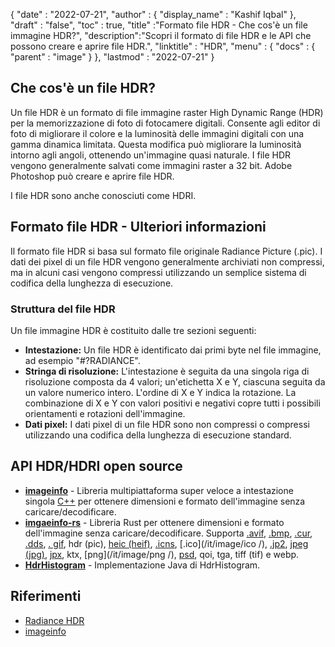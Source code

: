 {
  "date" : "2022-07-21",
  "author" : {
    "display_name" : "Kashif Iqbal"
},
  "draft" : "false",
  "toc" : true,
  "title" :"Formato file HDR - Che cos'è un file immagine HDR?",
  "description":"Scopri il formato di file HDR e le API che possono creare e aprire file HDR.",
  "linktitle" : "HDR",
  "menu" : {
    "docs" : {
      "parent" : "image"
}
},
  "lastmod" : "2022-07-21"
}

## Che cos'è un file HDR?

Un file HDR è un formato di file immagine raster High Dynamic Range (HDR) per la memorizzazione di foto di fotocamere digitali. Consente agli editor di foto di migliorare il colore e la luminosità delle immagini digitali con una gamma dinamica limitata. Questa modifica può migliorare la luminosità intorno agli angoli, ottenendo un'immagine quasi naturale. I file HDR vengono generalmente salvati come immagini raster a 32 bit. Adobe Photoshop può creare e aprire file HDR.

I file HDR sono anche conosciuti come HDRI.

## Formato file HDR - Ulteriori informazioni

Il formato file HDR si basa sul formato file originale Radiance Picture (.pic). I dati dei pixel di un file HDR vengono generalmente archiviati non compressi, ma in alcuni casi vengono compressi utilizzando un semplice sistema di codifica della lunghezza di esecuzione.

### Struttura del file HDR

Un file immagine HDR è costituito dalle tre sezioni seguenti:

* **Intestazione:** Un file HDR è identificato dai primi byte nel file immagine, ad esempio "#?RADIANCE".
* **Stringa di risoluzione:** L'intestazione è seguita da una singola riga di risoluzione composta da 4 valori; un'etichetta X e Y, ciascuna seguita da un valore numerico intero. L'ordine di X e Y indica la rotazione. La combinazione di X e Y con valori positivi e negativi copre tutti i possibili orientamenti e rotazioni dell'immagine.
* **Dati pixel:** I dati pixel di un file HDR sono non compressi o compressi utilizzando una codifica della lunghezza di esecuzione standard.

## API HDR/HDRI open source

* **[imageinfo](https://github.com/xiaozhuai/imageinfo )** - Libreria multipiattaforma super veloce a intestazione singola [C++](/it/programming/cpp/) per ottenere dimensioni e formato dell'immagine senza caricare/decodificare.
* **[imgaeinfo-rs](https://github.com/xiaozhuai/imageinfo-rs)** - Libreria Rust per ottenere dimensioni e formato dell'immagine senza caricare/decodificare. Supporta [.avif](/it/image/avif/), [.bmp](/it/image/bmp/), [.cur](/it/image/cur/), [.dds](/it/image/dds/), [. gif](/it/image/gif/), hdr (pic), [heic (heif)](/it/image/heic/), [.icns](/it/image/icns/), [.ico](/it/image/ico /), [.jp2](/it/image/jp2/), [jpeg (jpg)](/it/image/jpeg/), [jpx](/it/image/jpx/), ktx, [png](/it/image/png /), [psd](/it/image/psd/), qoi, tga, tiff (tif) e webp.
* **[HdrHistogram](https://github.com/HdrHistogram/HdrHistogram)** - Implementazione Java di HdrHistogram.

## Riferimenti

* [Radiance HDR](http://paulbourke.net/dataformats/pic/)
* [imageinfo](https://github.com/xiaozhuai/imageinfo)


